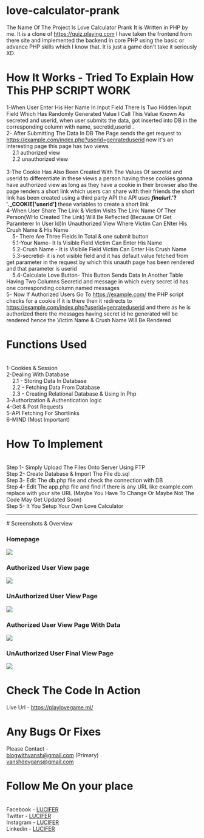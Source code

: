 # love-calculator-prank
The Name Of The Project Is Love Calculator Prank It is Written in PHP by me. It is a clone of https://quiz.playing.com I have taken the frontend from there site and implemented the backend in core PHP using the basic or advance PHP skills which I know that.
It is just a game don't take it seriously XD.
# How It Works - Tried To Explain How This PHP SCRIPT WORK 
1-When User Enter His Her Name In Input Field There Is Two Hidden Input Field Which Has Randomly Generated Value I Call This Value Known As secreted and userid, when user submits  the data, got inserted into DB in the corresponding column with name, secretid,userid .<br/>
2- After Submitting The Data In DB The Page sends the get request to https://example.com/index.php?userid=genrateduserid now it's an interesting page this page has two views 
  <br/>&nbsp;&nbsp;&nbsp;&nbsp;2.1 authorized view 
  <br/>&nbsp;&nbsp;&nbsp;&nbsp;2.2 unauthorized view<br/>
<br/>3-The Cookie Has Also Been Created With The Values Of secretid and userid to differentiate in these views a person having these cookies gonna have authorized view as long as they have a cookie in their browser also the page renders a short link which users can share with their friends the short link has been created using a third party API the API uses <b>$finalurl.'?'.$_COOKIE['userid'] </b>these variables to create a short link 
<br/>4-When User Share The Link & Victim Visits The Link Name Of Ther Person(WHo Created The Link) Will Be Reflected (Because Of Get Paramterer In User Id)In Unauthorized View Where Victim Can ENter His Crush Name & His Name 
<br/>&nbsp;&nbsp;&nbsp;&nbsp;5- There Are Three Fields In Total  & one submit button
  <br/>&nbsp;&nbsp;&nbsp;&nbsp;5.1-Your Name- It Is Visible Field Victim Can Enter His Name
  <br/>&nbsp;&nbsp;&nbsp;&nbsp;5.2-Crush Name - It is Visibile Field Victim Can Enter His Crush Name
  <br/>&nbsp;&nbsp;&nbsp;&nbsp;5.3-secretid- it is not visible field and it has default value fetched from get parameter in the request by which this unauth page has been rendered and that parameter is userid 
  <br/>&nbsp;&nbsp;&nbsp;&nbsp;5.4-Calculate Love Button- This Button Sends Data In Another Table Having Two Columns Secretid and message in which every secret id has one corresponding column named messages
<br/>5- Now If Authorized Users Go To https://example.com/ the PHP script checks for a cookie if it is there then it redirects to https://example.com/index.php?userid=genrateduserid and there as he is authorized there the messages having secret id he generated will be rendered hence the Victim Name & Crush Name Will Be Rendered 
# Functions Used
<br/>1-Cookies & Session
<br/>2-Dealing With Database 
  <br/>&nbsp;&nbsp;&nbsp;&nbsp;2.1 - Storing Data In Database
  <br/>&nbsp;&nbsp;&nbsp;&nbsp;2.2 - Fetching Data From Database
  <br/>&nbsp;&nbsp;&nbsp;&nbsp;2.3 - Creating Relational Database & Using In Php
<br/>3-Authorization & Authentication logic 
<br/>4-Get & Post Requests
<br/>5-API Fetching For Shortlinks
<br/>6-MIND (Most Important)

# How To Implement

<br/>Step 1- Simply Upload The Files Onto Server Using FTP 
<br/>Step 2- Create Database & Import The File db.sql 
<br/>Step 3- Edit The db.php file and check the connection with DB
<br/>Step 4- Edit The app.php file and find if there is any URL like example.com replace with your site URL (Maybe You Have To Change Or Maybe Not The Code May Get Updated Soon)
<br/>Step 5- It You Setup Your Own Love Calculator 

<hr>
# Screenshots & Overview
<h3>Homepage</h3>
<img src='https://i.imgur.com/oELuQyK.png'><img> <br>
<h3> Authorized User View page</h3>
<img src='https://imgur.com/fAyzKTs.png'><img> <br>
<h3>  UnAuthorized User View Page</h3>
<img src='https://imgur.com/CUwHBkT.png'><img><br>
<h3> Authorized User View Page With Data </h3>
<img src='https://imgur.com/HrL97FV.png'><img><br>
<h3>  UnAuthorized User Final View Page </h3>
<img src='https://imgur.com/cdvHhle.png'><img> <br>

# Check The Code In Action 
Live Url - https://playlovegame.ml/
# Any Bugs Or Fixes 
Please Contact - <br>blogwithvansh@gmail.com (Primary)
<br> vanshdevgans@gmail.com 
# Follow Me On your place
<br> Facebook - <a href='https://www.facebook.com/vanshdevgan0221'>LUCIFER</a>
<br> Twitter - <a href='https://www.twitter.com/vanshdevgans'>LUCIFER</a>
<br> Instagram - <a href='www.instagram.com/vanshdevgan'>LUCIFER</a>
<br> Linkedin - <a href='https://www.linkedin.com/in/vanshdevgan/'>LUCIFER</a>


